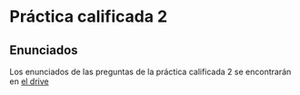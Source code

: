 # Práctica calificada 2

## Enunciados
Los enunciados de las preguntas de la práctica calificada 2 se encontrarán en [el drive]()
